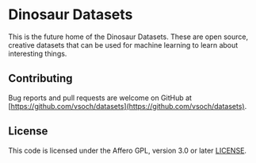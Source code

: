 # Dinosaur Datasets

This is the future home of the Dinosaur Datasets. These are open source, creative datasets that can be
used for machine learning to learn about interesting things.

## Contributing
Bug reports and pull requests are welcome on GitHub at [https://github.com/vsoch/datasets](https://github.com/vsoch/datasets).

## License
This code is licensed under the Affero GPL, version 3.0 or later [LICENSE](LICENSE).
